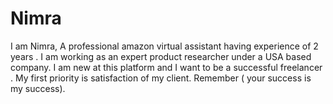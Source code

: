 # Nimra
I am Nimra, A professional amazon virtual assistant having experience of 2 years . I am working as an expert product researcher under a USA based company. I am new at this platform and  I want to be a successful freelancer . My first priority is satisfaction of my client. Remember ( your success is my success).
